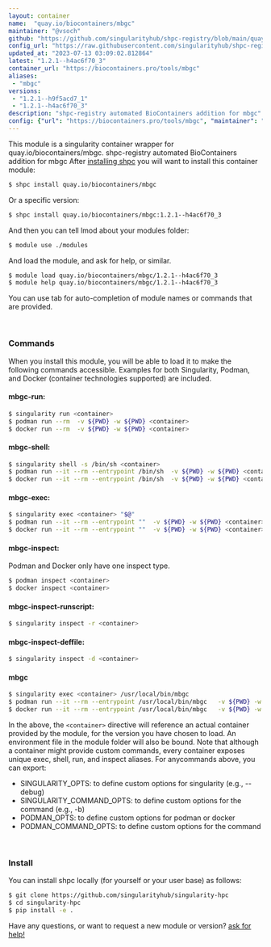 ```yaml
---
layout: container
name:  "quay.io/biocontainers/mbgc"
maintainer: "@vsoch"
github: "https://github.com/singularityhub/shpc-registry/blob/main/quay.io/biocontainers/mbgc/container.yaml"
config_url: "https://raw.githubusercontent.com/singularityhub/shpc-registry/main/quay.io/biocontainers/mbgc/container.yaml"
updated_at: "2023-07-13 03:09:02.812864"
latest: "1.2.1--h4ac6f70_3"
container_url: "https://biocontainers.pro/tools/mbgc"
aliases:
 - "mbgc"
versions:
 - "1.2.1--h9f5acd7_1"
 - "1.2.1--h4ac6f70_3"
description: "shpc-registry automated BioContainers addition for mbgc"
config: {"url": "https://biocontainers.pro/tools/mbgc", "maintainer": "@vsoch", "description": "shpc-registry automated BioContainers addition for mbgc", "latest": {"1.2.1--h4ac6f70_3": "sha256:e9acba885079d6ad1353f6a6577c2c61cb39609fb94e48b179c7074b3118b5bb"}, "tags": {"1.2.1--h9f5acd7_1": "sha256:98e821540be1bd54912c3e3475921d619ae651b482d4a06058ec9002dd9044f6", "1.2.1--h4ac6f70_3": "sha256:e9acba885079d6ad1353f6a6577c2c61cb39609fb94e48b179c7074b3118b5bb"}, "docker": "quay.io/biocontainers/mbgc", "aliases": {"mbgc": "/usr/local/bin/mbgc"}}
---
```


This module is a singularity container wrapper for quay.io/biocontainers/mbgc.
shpc-registry automated BioContainers addition for mbgc
After [installing shpc](#install) you will want to install this container module:


```bash
$ shpc install quay.io/biocontainers/mbgc
```

Or a specific version:

```bash
$ shpc install quay.io/biocontainers/mbgc:1.2.1--h4ac6f70_3
```

And then you can tell lmod about your modules folder:

```bash
$ module use ./modules
```

And load the module, and ask for help, or similar.

```bash
$ module load quay.io/biocontainers/mbgc/1.2.1--h4ac6f70_3
$ module help quay.io/biocontainers/mbgc/1.2.1--h4ac6f70_3
```

You can use tab for auto-completion of module names or commands that are provided.

<br>

### Commands

When you install this module, you will be able to load it to make the following commands accessible.
Examples for both Singularity, Podman, and Docker (container technologies supported) are included.

#### mbgc-run:

```bash
$ singularity run <container>
$ podman run --rm  -v ${PWD} -w ${PWD} <container>
$ docker run --rm  -v ${PWD} -w ${PWD} <container>
```

#### mbgc-shell:

```bash
$ singularity shell -s /bin/sh <container>
$ podman run --it --rm --entrypoint /bin/sh  -v ${PWD} -w ${PWD} <container>
$ docker run --it --rm --entrypoint /bin/sh  -v ${PWD} -w ${PWD} <container>
```

#### mbgc-exec:

```bash
$ singularity exec <container> "$@"
$ podman run --it --rm --entrypoint ""  -v ${PWD} -w ${PWD} <container> "$@"
$ docker run --it --rm --entrypoint ""  -v ${PWD} -w ${PWD} <container> "$@"
```

#### mbgc-inspect:

Podman and Docker only have one inspect type.

```bash
$ podman inspect <container>
$ docker inspect <container>
```

#### mbgc-inspect-runscript:

```bash
$ singularity inspect -r <container>
```

#### mbgc-inspect-deffile:

```bash
$ singularity inspect -d <container>
```


#### mbgc

```bash
$ singularity exec <container> /usr/local/bin/mbgc
$ podman run --it --rm --entrypoint /usr/local/bin/mbgc   -v ${PWD} -w ${PWD} <container> -c " $@"
$ docker run --it --rm --entrypoint /usr/local/bin/mbgc   -v ${PWD} -w ${PWD} <container> -c " $@"
```



In the above, the `<container>` directive will reference an actual container provided
by the module, for the version you have chosen to load. An environment file in the
module folder will also be bound. Note that although a container
might provide custom commands, every container exposes unique exec, shell, run, and
inspect aliases. For anycommands above, you can export:

 - SINGULARITY_OPTS: to define custom options for singularity (e.g., --debug)
 - SINGULARITY_COMMAND_OPTS: to define custom options for the command (e.g., -b)
 - PODMAN_OPTS: to define custom options for podman or docker
 - PODMAN_COMMAND_OPTS: to define custom options for the command

<br>

### Install

You can install shpc locally (for yourself or your user base) as follows:

```bash
$ git clone https://github.com/singularityhub/singularity-hpc
$ cd singularity-hpc
$ pip install -e .
```

Have any questions, or want to request a new module or version? [ask for help!](https://github.com/singularityhub/singularity-hpc/issues)